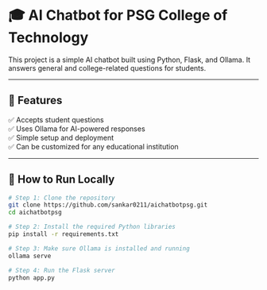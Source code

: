 # 🎓 AI Chatbot for PSG College of Technology

This project is a simple AI chatbot built using Python, Flask, and Ollama. It answers general and college-related questions for students.

---

## 🚀 Features

✅ Accepts student questions  
✅ Uses Ollama for AI-powered responses  
✅ Simple setup and deployment  
✅ Can be customized for any educational institution  

---

## 🔧 How to Run Locally

```bash
# Step 1: Clone the repository
git clone https://github.com/sankar0211/aichatbotpsg.git
cd aichatbotpsg

# Step 2: Install the required Python libraries
pip install -r requirements.txt

# Step 3: Make sure Ollama is installed and running
ollama serve

# Step 4: Run the Flask server
python app.py
